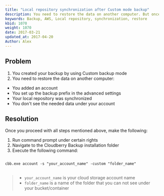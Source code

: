 ```yaml
---
title: "Local repository synchronization after Custom mode backup"
description: You need to restore the data on another computer. But once you added the backup prefix you don't see anything under your account
keywords: Backup, AWS, Local repository, synchronization, restore
kbid: 1070
weight: 1070
date: 2017-03-21
updated_at: 2017-04-20
Author: Alex
---
```


## Problem
1. You created your backup by using Custom backup mode
2. You need to restore the data on another computer:
  * You added an account
  * You set up the backup prefix in the advanced settings
  * Your local repository was synchronized
  * You don't see the needed data under your account

## Resolution
Once you proceed with all steps mentioned above, make the following:

1. Run command prompt under certain rights
2. Navigate to the Cloudberry Backup installation folder
3. Execute the following command:

<pre class="language-powershell command-line" data-prompt="C:\" data-output="2-5">
<code>
cbb.exe account -s "your_account_name" -custom "folder_name"
</code>
</pre>

> * <code class="language-powershell">your_account_name</code> is your cloud storage account name
> * <code class="language-powershell">folder_name</code> is a name of the folder that you can not see under your bucket/container

